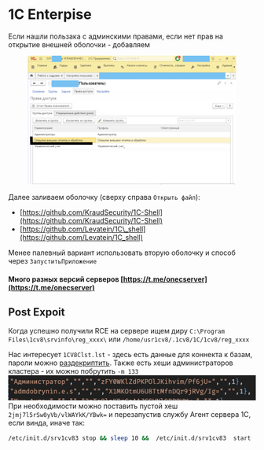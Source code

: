 # 1С Enterpise

Если нашли пользака с админскими правами, если нет прав на открытие внешней оболочки - добавляем&#x20;

<figure><img src="../../.gitbook/assets/image (1) (1) (1).png" alt=""><figcaption></figcaption></figure>

Далее заливаем оболочку (сверху справа `Открыть файл`):

* [https://github.com/KraudSecurity/1C-Shell](https://github.com/KraudSecurity/1C-Shell)
* [https://github.com/Levatein/1C\_shell](https://github.com/Levatein/1C_shell)

Менее палевный вариант использовать  вторую оболочку и способ через `ЗапуститьПриложение`



#### Много разных версий серверов [https://t.me/onecserver](https://t.me/onecserver)

## Post Expoit

Когда успешно получили RCE на сервере ищем диру `C:\Program Files\1cv8\srvinfo\reg_xxxx\`  или `/home/usr1cv8/.1cv8/1C/1cv8/reg_xxxx`&#x20;

Нас интересует `1CV8Clst.lst` - здесь есть данные для коннекта  к базам, пароли можно [раздекриптить](https://gchq.github.io/CyberChef/#recipe=From_Base64\('A-Za-z0-9%2B/%3D',true,false\)AES_Decrypt\(%7B'option':'Hex','string':'7D5A39D625A10A476FAD6AB519C4E092'%7D,%7B'option':'Hex','string':'6D4A7FD2C4A791B48E4296A6B3CF765D'%7D,'CBC','Raw','Raw',%7B'option':'Hex','string':''%7D,%7B'option':'Hex','string':''%7D\)\&input=TlMvUnlSOW1rU0daUUw1SElhUUdod2VoaHNKUkZrZ0Y5SDlWbjVXRW04VT0). Также есть хеши администраторов кластера - их можно побрутить `-m 133`![](<../../.gitbook/assets/image (27).png>) При необходимости можно поставить пустой хеш `2jmj7l5rSw0yVb/vlWAYkK/YBwk=` и перезапустив службу Агент сервера 1С, если винда, иначе так:

```bash
/etc/init.d/srv1cv83 stop && sleep 10 &&  /etc/init.d/srv1cv83  start
```
